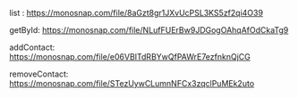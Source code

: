 list : https://monosnap.com/file/8aGzt8gr1JXvUcPSL3KS5zf2qi4O39

getById: https://monosnap.com/file/NLufFUErBw9JDGogOAhqAfOdCkaTg9

addContact: https://monosnap.com/file/e06VBITdRBYwQfPAWrE7ezfnknQjCG

removeContact: https://monosnap.com/file/STezUywCLumnNFCx3zqclPuMEk2uto
